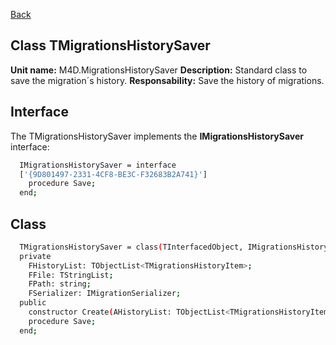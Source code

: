[Back](CLASS_REFERENCES.md)
## Class **TMigrationsHistorySaver** ## 

**Unit name:** M4D.MigrationsHistorySaver
**Description:** Standard class to save the migration´s history.
**Responsability:** Save the history of migrations.

## Interface ##
The TMigrationsHistorySaver implements the **IMigrationsHistorySaver** interface:
```sh
  IMigrationsHistorySaver = interface
  ['{9D801497-2331-4CF8-BE3C-F32683B2A741}']
    procedure Save;
  end;
```

## Class ##

```sh
  TMigrationsHistorySaver = class(TInterfacedObject, IMigrationsHistorySaver)
  private
    FHistoryList: TObjectList<TMigrationsHistoryItem>;
    FFile: TStringList;
    FPath: string;
    FSerializer: IMigrationSerializer;
  public
    constructor Create(AHistoryList: TObjectList<TMigrationsHistoryItem>; AFile: TStringList; APath: string; ASerializer: IMigrationSerializer); reintroduce;
    procedure Save;
  end;
```